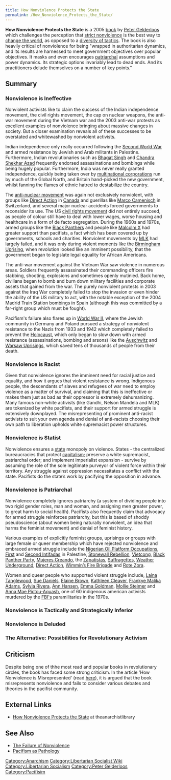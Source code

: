 ```yaml
---
title: How Nonviolence Protects the State
permalink: /How_Nonviolence_Protects_the_State/
---
```


**How Nonviolence Protects the State** is a 2005
[book](List_of_Libertarian_Socialist_Media "wikilink") by [Peter
Gelderloos](Peter_Gelderloos "wikilink") which challenges the perception
that [strict nonviolence](Pacifism "wikilink") is the best way to
[change the world](Revolution "wikilink"), as opposed to a [diversity of
tactics](Diversity_of_Tactics "wikilink"). The book is also heavily
critical of nonviolence for being "wrapped in authoritarian dynamics,
and its results are harnessed to meet government objectives over popular
objectives. It masks and even encourages
[patriarchal](Patriarchy "wikilink") assumptions and power dynamics. Its
strategic options invariably lead to dead ends. And its practitioners
delude themselves on a number of key points."

## Summary

### Nonviolence is Ineffective

Nonviolent activists like to claim the success of the Indian
independence movement, the civil rights movement, the cap on nuclear
weapons, the anti-war movement during the Vietnam war and the 2003
anti-war protests as excellent examples of nonviolence bringing about
massive changes in society. But a closer examination reveals all of
these successes to be overstated and whitewashed by nonviolent
activists.

Indian independence only really occurred following the [Second World
War](World_War_II "wikilink") and armed resistance by Jewish and Arab
militants in Palestine. Furthermore, Indian revolutionaries such as
[Bhagat Singh](Bhagat_Singh "wikilink") and [Chandra Shekhar
Azad](Chandra_Shekhar_Azad "wikilink") frequently endorsed
assassinations and bombings while being hugely popular. Furthermore,
India was never really granted independence, quickly being taken over by
[multinational corporations](Corporation "wikilink") run by much of the
Global North, and Britain hand-picked the new government, whilst fanning
the flames of ethnic hatred to destabilize the country.

The [anti-nuclear movement](Anti-Nuclear_Movement "wikilink") was again
not exclusively nonviolent, with groups like [Direct
Action](Direct_Action_(Canada) "wikilink") in
[Canada](Canada "wikilink") and guerillas like [Marco
Camenisch](Marco_Camenisch "wikilink") in Switzerland, and several major
nuclear accidents forced governments to reconsider its use. The US
[civil rights movement](Civil_Rights_Movement "wikilink") did not
entirely succeed, as people of colour still have to deal with lower
wages, worse housing and healthcare in a form of de facto segregation.
During the 1960s and 1970s, armed groups like the [Black
Panthers](Black_Panthers "wikilink") and people like [Malcolm
X](Malcolm_X "wikilink") had greater support than pacifists, a fact
which has been covered up by governments, schools and charities.
Nonviolent movements by [MLK](Martin_Luther_King_Jr. "wikilink") had
largely failed, and it was only during violent moments like the
[Birmingham Uprising](1963_Birmingham_Uprising "wikilink"), when
revolution looked like an imminent possibility, that the government
began to legislate legal equality for African Americans.

The anti-war movement against the Vietnam War saw violence in numerous
areas. Soldiers frequently assassinated their commanding officers fire
stabbing, shooting, explosions and sometimes openly mutinied. Back home,
civilians began to bomb and burn down military facilities and corporate
assets that gained from the war. The purely nonviolent protests in 2003
against the Iraq War completely failed to stop the invasion or even
hinder the ability of the US military to act, with the notable exception
of the 2004 Madrid Train Station bombings in Spain (although this was
committed by a far-right group which must be fought).

Pacifism's failure also flares up in [World War
II](World_War_II "wikilink"), where the Jewish community in Germany and
Poland pursued a strategy of nonviolent resistance to the Nazis from
1933 and 1942 which completely failed to prevent the
[Holocaust](Holocaust "wikilink"), which only began to slow down with
armed resistance (assassinations, bombing and arsons) like the
[Auschwitz](Auschwitz#Uprising "wikilink") and [Warsaw
Uprisings](1944_Warsaw_Uprising "wikilink"), which saved tens of
thousands of people from their death.

### Nonviolence is Racist

Given that nonviolence ignores the imminent need for racial justice and
equality, and how it argues that violent resistance is wrong. Indigenous
people, the descendants of slaves and refugees of war need to employ
violence as a matter of survival, and claiming that this is ineffective
or makes them just as bad as their oppressor is extremely dehumanizing.
Many famous non-white activists (like Gandhi, Nelson Mandela and MLK)
are tokenized by white pacifists, and their support for armed struggle
is extensively downplayed. The misrepresenting of prominent anti-racist
activists to suit your own agenda and denial of anti-racists choosing
their own path to liberation upholds white supremacist power structures.

### Nonviolence is Statist

Nonviolence ensures a [state](State_(Polity) "wikilink") monopoly on
violence. States - the centralized bureaucracies that protect
[capitalism](capitalism "wikilink"); preserve a white supremacist,
patriarchal order; and implement imperialist expansion - survive by
assuming the role of the sole legitimate purveyor of violent force
within their territory. Any struggle against oppression necessitates a
conflict with the state. Pacifists do the state’s work by pacifying the
opposition in advance.

### Nonviolence is Patriarchal

Nonviolence completely ignores patriarchy (a system of dividing people
into two rigid gender roles, man and woman, and assigning men greater
power, to great harm to social health). Pacifists also frequently claim
that advocacy for armed struggle reinforces patriarchy, but this is
based of shoddy pseudoscience (about women being naturally nonviolent,
an idea that harms the feminist movement) and denial of feminist
history.

Various examples of explicitly feminist groups, uprisings or groups with
large female or queer membership which have rejected nonviolence and
embraced armed struggle include the [Nigerian Oil Platform
Occupations](Nigerian_Oil_Platform_Occupations "wikilink"),
[First](First_Intifada "wikilink") and [Second
Intifadas](Second_Intifada "wikilink") in Palestine, [Stonewall
Rebellion](Stonewall_Uprising "wikilink"),
[Vietcong](Vietcong "wikilink"), [Black Panther
Party](Black_Panther_Party "wikilink"), [Mujeres
Creando](Mujeres_Creando "wikilink"), the
[Zapatistas](Zapatista_Army_of_National_Liberation "wikilink"),
[Suffragettes](Suffragettes "wikilink"), [Weather
Underground](Weather_Underground "wikilink"), [Direct
Action](Direct_Action_(Canada) "wikilink"), [Wimmin’s Fire
Brigade](Wimmin’s_Fire_Brigade "wikilink") and [Rote
Zora](Rote_Zora "wikilink").

Women and queer people who supported violent struggle include, [Laina
Tanglewood](Laina_Tanglewood "wikilink"), [Sue
Daniels](Sue_Daniels "wikilink"), [Elaine
Brown](Elaine_Brown "wikilink"), [Kathleen
Cleaver](Kathleen_Cleaver "wikilink"), [Frankye Malika
Adams](Frankye_Malika_Adams "wikilink"), [Sylvia
Rivera](Sylvia_Rivera "wikilink"), [Ann Hansen](Ann_Hansen "wikilink"),
[Emma Goldman](Emma_Goldman "wikilink"), [Mollie
Steimer](Mollie_Steimer "wikilink") and [Anna Mae
Pictou-Aquash](Anna_Mae_Pictou-Aquash "wikilink"), one of 60 indigenous
american activists murdered by the
[FBI's](Federal_Bureau_of_Investigation "wikilink") paramilitaries in
the 1970s.

### Nonviolence is Tactically and Strategically Inferior

### Nonviolence is Deluded

### The Alternative: Possibilities for Revolutionary Activism

## Criticism

Despite being one of thhe most read and popular books in revolutionary
circles, the book has faced some strong criticism. In the article 'How
Nonviolence is Misrepresented' (read
[here](https://www.bmartin.cc/pubs/08gm2.html)), it is argued that the
book misrepresents nonviolence and fails to consider various debates and
theories in the pacifist community.

## External Links

- [How Nonviolence Protects the
  State](https://theanarchistlibrary.org/library/peter-gelderloos-how-nonviolence-protects-the-state)
  at theanarchistlibrary

## See Also

- [The Failure of Nonviolence](The_Failure_of_Nonviolence "wikilink")
- [Pacifism as Pathology](Pacifism_as_Pathology "wikilink")

[Category:Anarchism](Category:Anarchism "wikilink")
[Category:Libertarian Socialist
Wiki](Category:Libertarian_Socialist_Wiki "wikilink")
[Category:Libertarian
Socialism](Category:Libertarian_Socialism "wikilink") [Category:Peter
Gelderloos](Category:Peter_Gelderloos "wikilink")
[Category:Pacifisim](Category:Pacifisim "wikilink")